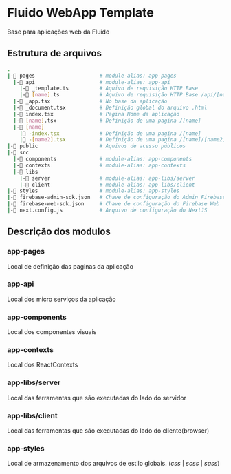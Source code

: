 # Fluido WebApp Template

Base para aplicações web da Fluido

## Estrutura de arquivos

```bash
.
|-📁 pages                     # module-alias: app-pages
  |-📁 api                     # module-alias: app-api
    |-📄 _template.ts          # Aquivo de requisição HTTP Base
    |-📄 [name].ts             # Aquivo de requisição HTTP Base /api/[name]
  |-📄 _app.tsx                # No base da aplicação
  |-📄 _document.tsx           # Definição global do arquivo .html
  |-📄 index.tsx               # Pagina Home da aplicação
  |-📄 [name].tsx              # Definição de uma pagina /[name]
  |-📁 [name]
    |📄 -index.tsx             # Definição de uma pagina /[name]
    |📄 -[name2].tsx           # Definição de uma pagina /[name]/[name2]
|-📁 public                    # Aquivos de acesso públicos
|-📁 src
  |-📁 components              # module-alias: app-components
  |-📁 contexts                # module-alias: app-contexts
  |-📁 libs
    |-📁 server                # module-alias: app-libs/server
    |-📁 client                # module-alias: app-libs/client
|-📁 styles                    # module-alias: app-styles
|-📄 firebase-admin-sdk.json   # Chave de configuração do Admin Firebase
|-📄 firebase-web-sdk.json     # Chave de configuração do Firebase Web
|-📄 next.config.js            # Arquivo de configuração do NextJS

```

## Descrição dos modulos

### app-pages

Local de definição das paginas da aplicação

### app-api

Local dos micro serviços da aplicação

### app-components

Local dos componentes visuais

### app-contexts

Local dos ReactContexts

### app-libs/server

Local das ferramentas que são executadas do lado do servidor

### app-libs/client

Local das ferramentas que são executadas do lado do cliente(browser)

### app-styles

Local de armazenamento dos arquivos de estilo globais. (_css_ | _scss_ | _sass_)
